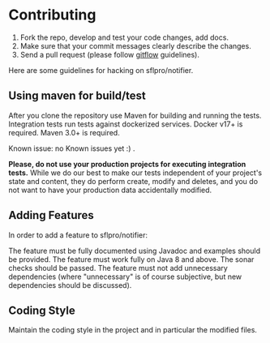 Contributing
============

1. Fork the repo, develop and test your code changes, add docs.
2. Make sure that your commit messages clearly describe the changes.
3. Send a pull request (please follow [gitflow](https://nvie.com/posts/a-successful-git-branching-model/) guidelines).


Here are some guidelines for hacking on sflpro/notifier.


Using maven for build/test
--------------------------
After you clone the repository use Maven for building and running the tests. 
Integration tests run tests against dockerized services.
Docker v17+ is required.
Maven 3.0+ is required.


Known issue: no Known issues yet :) .

**Please, do not use your production projects for executing integration tests.** While we do our best to make our tests independent of your project's state and content, they do perform create, modify and deletes, and you do not want to have your production data accidentally modified.

Adding Features
---------------
In order to add a feature to  sflpro/notifier:

The feature must be fully documented using Javadoc and examples should be provided.
The feature must work fully on Java 8 and above.
The sonar checks should be passed.
The feature must not add unnecessary dependencies (where "unnecessary" is of course subjective,
but new dependencies should be discussed).

Coding Style
------------
Maintain the coding style in the project and in particular the modified files.
